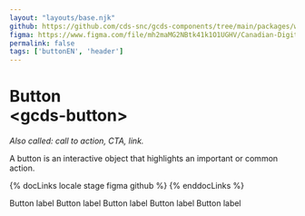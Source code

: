 ```yaml
---
layout: "layouts/base.njk"
github: https://github.com/cds-snc/gcds-components/tree/main/packages/web/src/components/gcds-button
figma: https://www.figma.com/file/mh2maMG2NBtk41k1O1UGHV/Canadian-Digital-Service%E2%80%A8---GC-Design-System?node-id=850%3A2968&t=ciEmm7GYyGAY73zZ-0
permalink: false
tags: ['buttonEN', 'header']
---
```


# Button <br>&lt;gcds-button&gt;

_Also called: call to action, CTA, link._

A button is an interactive object that highlights an important or common action.

{% docLinks locale stage figma github %}
{% enddocLinks %}

<div class="b-sm b-gray px-250 py-400 my-500">
  <gcds-button button-role="primary">Button label</gcds-button>
  <gcds-button button-role="secondary">Button label</gcds-button>
  <gcds-button button-role="danger">Button label</gcds-button>
  <gcds-button button-role="skip-to-content">Button label</gcds-button>
  <gcds-button type="link" button-style="text-only" href="#">Button label</gcds-button>
</div>

